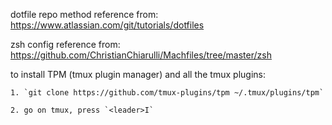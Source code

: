 dotfile repo method reference from: https://www.atlassian.com/git/tutorials/dotfiles

zsh config reference from: https://github.com/ChristianChiarulli/Machfiles/tree/master/zsh

to install TPM (tmux plugin manager) and all the tmux plugins:

    1. `git clone https://github.com/tmux-plugins/tpm ~/.tmux/plugins/tpm`

    2. go on tmux, press `<leader>I`

